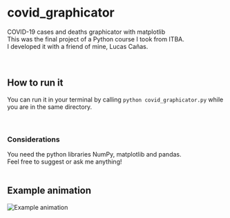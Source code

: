 # covid_graphicator  
COVID-19 cases and deaths graphicator with matplotlib  
This was the final project of a Python course I took from ITBA.  
I developed it with a friend of mine, Lucas Cañas.  
<br><br/>
## How to run it  
You can run it in your terminal by calling `python covid_graphicator.py` while you are in the same directory.  
<br><br/>
### Considerations  
You need the python libraries NumPy, matplotlib and pandas.  
Feel free to suggest or ask me anything!
<br><br/>
## Example animation  
![Example animation](example.gif)
